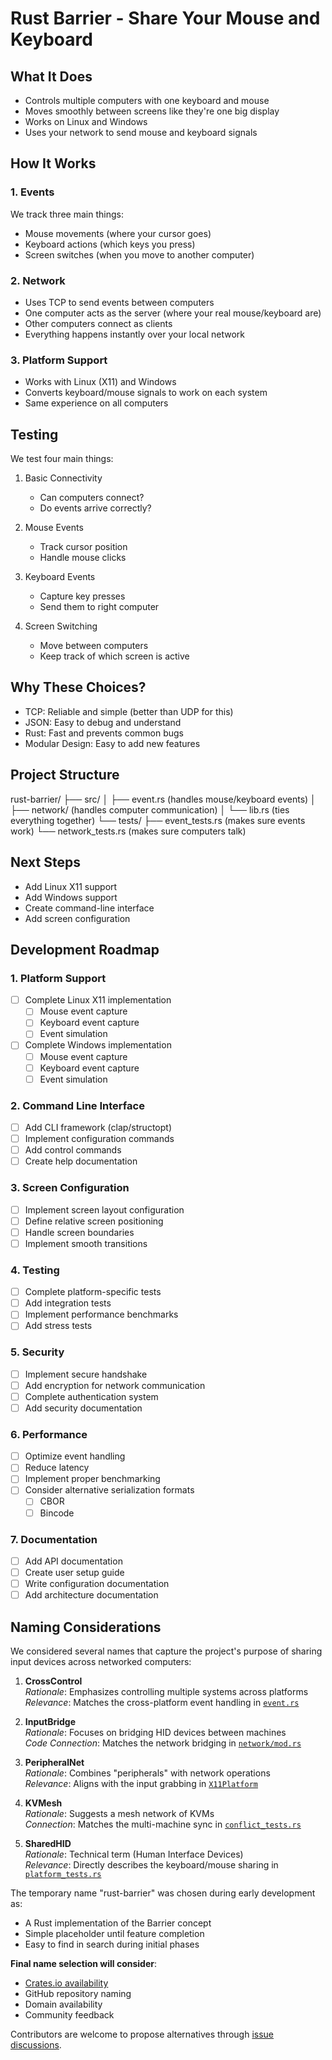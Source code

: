 # Rust Barrier - Share Your Mouse and Keyboard

## What It Does
- Controls multiple computers with one keyboard and mouse
- Moves smoothly between screens like they're one big display
- Works on Linux and Windows
- Uses your network to send mouse and keyboard signals

## How It Works

### 1. Events
We track three main things:
- Mouse movements (where your cursor goes)
- Keyboard actions (which keys you press)
- Screen switches (when you move to another computer)

### 2. Network
- Uses TCP to send events between computers
- One computer acts as the server (where your real mouse/keyboard are)
- Other computers connect as clients
- Everything happens instantly over your local network

### 3. Platform Support
- Works with Linux (X11) and Windows
- Converts keyboard/mouse signals to work on each system
- Same experience on all computers

## Testing
We test four main things:
1. Basic Connectivity
   - Can computers connect?
   - Do events arrive correctly?

2. Mouse Events
   - Track cursor position
   - Handle mouse clicks

3. Keyboard Events
   - Capture key presses
   - Send them to right computer

4. Screen Switching
   - Move between computers
   - Keep track of which screen is active

## Why These Choices?
- TCP: Reliable and simple (better than UDP for this)
- JSON: Easy to debug and understand
- Rust: Fast and prevents common bugs
- Modular Design: Easy to add new features

## Project Structure 
rust-barrier/
├── src/
│ ├── event.rs (handles mouse/keyboard events)
│ ├── network/ (handles computer communication)
│ └── lib.rs (ties everything together)
└── tests/
├── event_tests.rs (makes sure events work)
└── network_tests.rs (makes sure computers talk)

## Next Steps
- Add Linux X11 support
- Add Windows support
- Create command-line interface
- Add screen configuration

## Development Roadmap

### 1. Platform Support
- [ ] Complete Linux X11 implementation
  - [ ] Mouse event capture
  - [ ] Keyboard event capture
  - [ ] Event simulation
- [ ] Complete Windows implementation
  - [ ] Mouse event capture
  - [ ] Keyboard event capture
  - [ ] Event simulation

### 2. Command Line Interface
- [ ] Add CLI framework (clap/structopt)
- [ ] Implement configuration commands
- [ ] Add control commands
- [ ] Create help documentation

### 3. Screen Configuration
- [ ] Implement screen layout configuration
- [ ] Define relative screen positioning
- [ ] Handle screen boundaries
- [ ] Implement smooth transitions

### 4. Testing
- [ ] Complete platform-specific tests
- [ ] Add integration tests
- [ ] Implement performance benchmarks
- [ ] Add stress tests

### 5. Security
- [ ] Implement secure handshake
- [ ] Add encryption for network communication
- [ ] Complete authentication system
- [ ] Add security documentation

### 6. Performance
- [ ] Optimize event handling
- [ ] Reduce latency
- [ ] Implement proper benchmarking
- [ ] Consider alternative serialization formats
  - [ ] CBOR
  - [ ] Bincode

### 7. Documentation
- [ ] Add API documentation
- [ ] Create user setup guide
- [ ] Write configuration documentation
- [ ] Add architecture documentation

## Naming Considerations

We considered several names that capture the project's purpose of sharing input devices across networked computers:

1. **CrossControl**  
   *Rationale*: Emphasizes controlling multiple systems across platforms  
   *Relevance*: Matches the cross-platform event handling in [`event.rs`](src/event.rs#L4-L44)

2. **InputBridge**  
   *Rationale*: Focuses on bridging HID devices between machines  
   *Code Connection*: Matches the network bridging in [`network/mod.rs`](src/network/mod.rs#L23-L48)

3. **PeripheralNet**  
   *Rationale*: Combines "peripherals" with network operations  
   *Relevance*: Aligns with the input grabbing in [`X11Platform`](src/platform/x11.rs#L65-L93)

4. **KVMesh**  
   *Rationale*: Suggests a mesh network of KVMs  
   *Connection*: Matches the multi-machine sync in [`conflict_tests.rs`](tests/sync/conflict_tests.rs#L3-L20)

5. **SharedHID**  
   *Rationale*: Technical term (Human Interface Devices)  
   *Relevance*: Directly describes the keyboard/mouse sharing in [`platform_tests.rs`](tests/platform_tests.rs)

The temporary name "rust-barrier" was chosen during early development as:
- A Rust implementation of the Barrier concept
- Simple placeholder until feature completion
- Easy to find in search during initial phases

**Final name selection will consider**:
- [Crates.io availability](https://crates.io)
- GitHub repository naming
- Domain availability
- Community feedback

Contributors are welcome to propose alternatives through [issue discussions](#).

